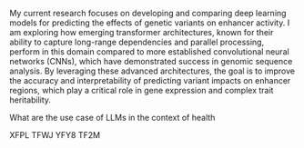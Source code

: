 My current research focuses on developing and comparing deep learning models for predicting the effects of genetic variants on enhancer activity. I am exploring how emerging transformer architectures, known for their ability to capture long-range dependencies and parallel processing, perform in this domain compared to more established convolutional neural networks (CNNs), which have demonstrated success in genomic sequence analysis. By leveraging these advanced architectures, the goal is to improve the accuracy and interpretability of predicting variant impacts on enhancer regions, which play a critical role in gene expression and complex trait heritability. 

What are the use case of LLMs in the context of health 

XFPL TFWJ YFY8 TF2M